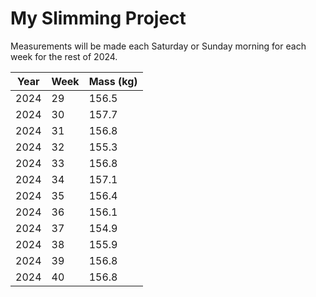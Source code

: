 # My Slimming Project

Measurements will be made each Saturday or Sunday morning for each week for the rest of 2024.

| Year | Week | Mass (kg) |
| -----| ---- | --------- |
| 2024 | 29   | 156.5     |
| 2024 | 30   | 157.7     |
| 2024 | 31   | 156.8     |
| 2024 | 32   | 155.3     |
| 2024 | 33   | 156.8     |
| 2024 | 34   | 157.1     |
| 2024 | 35   | 156.4     |
| 2024 | 36   | 156.1     |
| 2024 | 37   | 154.9     |
| 2024 | 38   | 155.9     |
| 2024 | 39   | 156.8     |
| 2024 | 40   | 156.8     |
